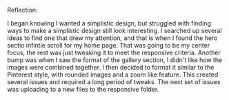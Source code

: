 Reflection: 

I began knowing I wanted a simplistic design, but struggled with finding ways to make a simplistic design still look interesting. I searched up several ideas to find one that drew my attention, and that is when I found the hero sectio infintie scroll for my home page. That was going to be my center focus, the rest was just tweaking it to meet the responsive criteria. Another bump was when I saw the format of the gallery section, I didn't like how the images were combined together. I then decided to format it similar to the Pinterest style, with rounded images and a zoom like feature. This created several issues and required a long period of tweaks. The next set of issues was uploading to a new files to the responsive folder. 